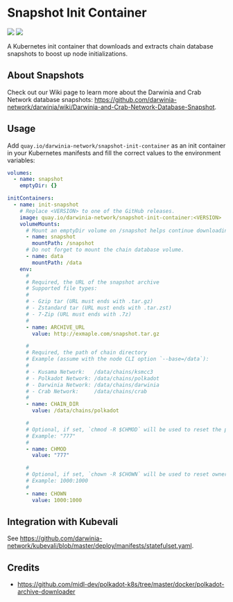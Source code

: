 # Snapshot Init Container

![](https://img.shields.io/github/workflow/status/darwinia-network/snapshot-init-container/Production)
![](https://img.shields.io/github/v/release/darwinia-network/snapshot-init-container)

A Kubernetes init container that downloads and extracts chain database snapshots to boost up node initializations.

## About Snapshots

Check out our Wiki page to learn more about the Darwinia and Crab Network database snapshots: <https://github.com/darwinia-network/darwinia/wiki/Darwinia-and-Crab-Network-Database-Snapshot>.

## Usage

Add `quay.io/darwinia-network/snapshot-init-container` as an init container in your Kubernetes manifests and fill the correct values to the environment variables:

```yaml
volumes:
  - name: snapshot
    emptyDir: {}

initContainers:
  - name: init-snapshot
    # Replace <VERSION> to one of the GitHub releases.
    image: quay.io/darwinia-network/snapshot-init-container:<VERSION>
    volumeMounts:
      # Mount an emptyDir volume on /snapshot helps continue downloading if the init container restarted.
      - name: snapshot
        mountPath: /snapshot
      # Do not forget to mount the chain database volume.
      - name: data
        mountPath: /data
    env:
      #
      # Required, the URL of the snapshot archive
      # Supported file types:
      #
      # - Gzip tar (URL must ends with .tar.gz)
      # - Zstandard tar (URL must ends with .tar.zst)
      # - 7-Zip (URL must ends with .7z)
      #
      - name: ARCHIVE_URL
        value: http://exmaple.com/snapshot.tar.gz

      #
      # Required, the path of chain directory
      # Example (assume with the node CLI option `--base=/data`):
      #
      # - Kusama Network:   /data/chains/ksmcc3
      # - Polkadot Network: /data/chains/polkadot
      # - Darwinia Network: /data/chains/darwinia
      # - Crab Network:     /data/chains/crab
      #
      - name: CHAIN_DIR
        value: /data/chains/polkadot

      #
      # Optional, if set, `chmod -R $CHMOD` will be used to reset the permissions of $CHAIN_DIR
      # Example: "777"
      #
      - name: CHMOD
        value: "777"

      #
      # Optional, if set, `chown -R $CHOWN` will be used to reset owners (and groups) of $CHAIN_DIR
      # Example: 1000:1000
      #
      - name: CHOWN
        value: 1000:1000
```

## Integration with Kubevali

See <https://github.com/darwinia-network/kubevali/blob/master/deploy/manifests/statefulset.yaml>.

## Credits

- <https://github.com/midl-dev/polkadot-k8s/tree/master/docker/polkadot-archive-downloader>

